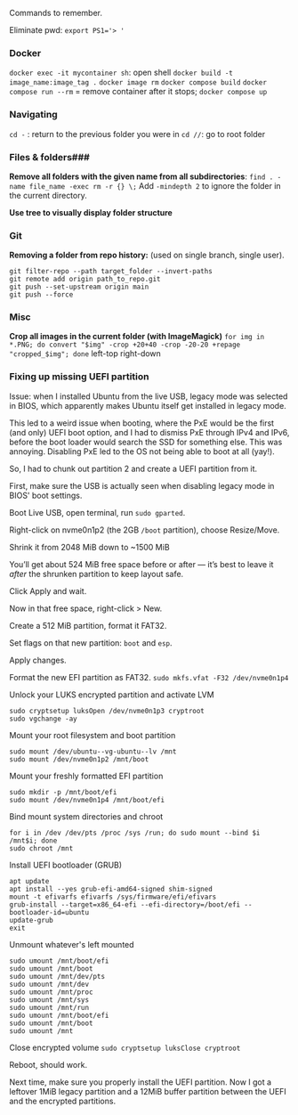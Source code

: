 Commands to remember.

Eliminate pwd: `export PS1='> '`

### Docker ###
`docker exec -it mycontainer sh`: open shell
`docker build -t image_name:image_tag .`
`docker image rm`
`docker compose build`
`docker compose run --rm` = remove container after it stops;
`docker compose up`


### Navigating ###
`cd -` : return to the previous folder you were in
`cd //`: go to root folder

### Files & folders###
**Remove all folders with the given name from all subdirectories**:
`find . -name file_name -exec rm -r {} \;`
Add `-mindepth 2` to ignore the folder in the current directory.

**Use tree to visually display folder structure**

### Git ###
**Removing a folder from repo history:** (used on single branch, single user).
```
git filter-repo --path target_folder --invert-paths
git remote add origin path_to_repo.git
git push --set-upstream origin main
git push --force
```

### Misc ###
**Crop all images in the current folder (with ImageMagick)**
`for img in *.PNG; do convert "$img" -crop +20+40 -crop -20-20 +repage "cropped_$img"; done`
left-top right-down 

### Fixing up missing UEFI partition ###
Issue: when I installed Ubuntu from the live USB, legacy mode was selected in BIOS, which apparently makes Ubuntu itself get installed in legacy mode. 

This led to a weird issue when booting, where the PxE would be the first (and only) UEFI boot option, and I had to dismiss PxE through IPv4 and IPv6, before the boot loader would search the SSD for something else. This was annoying. Disabling PxE led to the OS not being able to boot at all (yay!).

So, I had to chunk out partition 2 and create a UEFI partition from it.

First, make sure the USB is actually seen when disabling legacy mode in BIOS' boot settings.

Boot Live USB, open terminal, run `sudo gparted`.

Right-click on nvme0n1p2 (the 2GB `/boot` partition), choose Resize/Move.

Shrink it from 2048 MiB down to ~1500 MiB

You’ll get about 524 MiB free space before or after — it’s best to leave it _after_ the shrunken partition to keep layout safe.

Click Apply and wait.

Now in that free space, right-click > New.

Create a 512 MiB partition, format it FAT32.

Set flags on that new partition: `boot` and `esp`.

Apply changes.

Format the new EFI partition as FAT32.
`sudo mkfs.vfat -F32 /dev/nvme0n1p4`

Unlock your LUKS encrypted partition and activate LVM
```
sudo cryptsetup luksOpen /dev/nvme0n1p3 cryptroot
sudo vgchange -ay
```

Mount your root filesystem and boot partition
```
sudo mount /dev/ubuntu--vg-ubuntu--lv /mnt
sudo mount /dev/nvme0n1p2 /mnt/boot
```

Mount your freshly formatted EFI partition
```
sudo mkdir -p /mnt/boot/efi
sudo mount /dev/nvme0n1p4 /mnt/boot/efi
```

Bind mount system directories and chroot
```
for i in /dev /dev/pts /proc /sys /run; do sudo mount --bind $i /mnt$i; done
sudo chroot /mnt
```
Install UEFI bootloader (GRUB)
```
apt update
apt install --yes grub-efi-amd64-signed shim-signed
mount -t efivarfs efivarfs /sys/firmware/efi/efivars
grub-install --target=x86_64-efi --efi-directory=/boot/efi --bootloader-id=ubuntu
update-grub
exit
```
Unmount whatever's left mounted
```
sudo umount /mnt/boot/efi
sudo umount /mnt/boot
sudo umount /mnt/dev/pts  
sudo umount /mnt/dev  
sudo umount /mnt/proc  
sudo umount /mnt/sys  
sudo umount /mnt/run  
sudo umount /mnt/boot/efi  
sudo umount /mnt/boot
sudo umount /mnt
```
Close encrypted volume
`sudo cryptsetup luksClose cryptroot`

Reboot, should work.

Next time, make sure you properly install the UEFI partition. Now I got a leftover 1MiB legacy partition and a 12MiB buffer partition between the UEFI and the encrypted partitions.